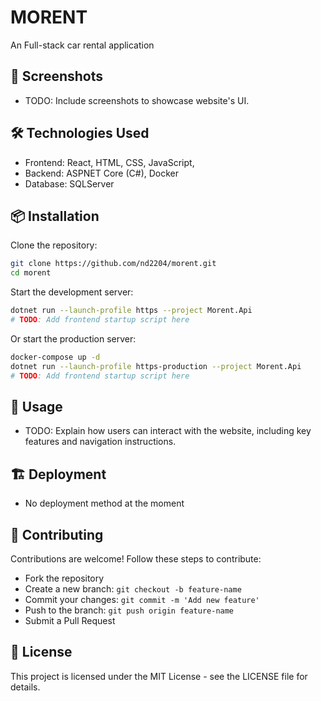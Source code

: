 # MORENT

An Full-stack car rental application
## 📸 Screenshots

- TODO: Include screenshots to showcase website's UI.

## 🛠️ Technologies Used

- Frontend: React, HTML, CSS, JavaScript, 
- Backend: ASPNET Core (C#), Docker
- Database: SQLServer

## 📦 Installation

Clone the repository:
```sh
git clone https://github.com/nd2204/morent.git
cd morent
```

Start the development server:
```sh
dotnet run --launch-profile https --project Morent.Api
# TODO: Add frontend startup script here
```

Or start the production server:
```sh
docker-compose up -d
dotnet run --launch-profile https-production --project Morent.Api
# TODO: Add frontend startup script here
```

## 📜 Usage

- TODO: Explain how users can interact with the website, including key features and navigation instructions.

## 🏗️ Deployment

- No deployment method at the moment

## 👥 Contributing

Contributions are welcome! Follow these steps to contribute:

- Fork the repository
- Create a new branch: `git checkout -b feature-name`
- Commit your changes: `git commit -m 'Add new feature'`
- Push to the branch: `git push origin feature-name`
- Submit a Pull Request

## 📄 License

This project is licensed under the MIT License - see the LICENSE file for details.
